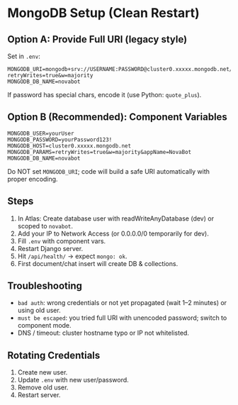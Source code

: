 # MongoDB Setup (Clean Restart)

## Option A: Provide Full URI (legacy style)
Set in `.env`:
```
MONGODB_URI=mongodb+srv://USERNAME:PASSWORD@cluster0.xxxxx.mongodb.net/?retryWrites=true&w=majority
MONGODB_DB_NAME=novabot
```
If password has special chars, encode it (use Python: `quote_plus`).

## Option B (Recommended): Component Variables
```
MONGODB_USER=yourUser
MONGODB_PASSWORD=yourPassword123!
MONGODB_HOST=cluster0.xxxxx.mongodb.net
MONGODB_PARAMS=retryWrites=true&w=majority&appName=NovaBot
MONGODB_DB_NAME=novabot
```
Do NOT set `MONGODB_URI`; code will build a safe URI automatically with proper encoding.

## Steps
1. In Atlas: Create database user with readWriteAnyDatabase (dev) or scoped to `novabot`.
2. Add your IP to Network Access (or 0.0.0.0/0 temporarily for dev).
3. Fill `.env` with component vars.
4. Restart Django server.
5. Hit `/api/health/` → expect `mongo: ok`.
6. First document/chat insert will create DB & collections.

## Troubleshooting
- `bad auth`: wrong credentials or not yet propagated (wait 1–2 minutes) or using old user.
- `must be escaped`: you tried full URI with unencoded password; switch to component mode.
- DNS / timeout: cluster hostname typo or IP not whitelisted.

## Rotating Credentials
1. Create new user.
2. Update `.env` with new user/password.
3. Remove old user.
4. Restart server.

